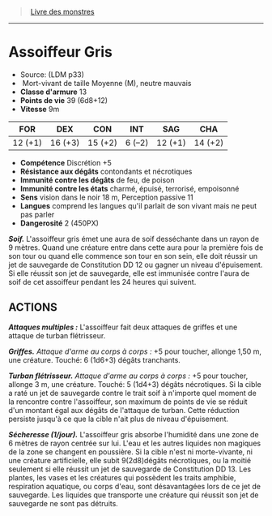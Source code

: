 ﻿> [Livre des monstres](tome_of_beasts.md)

---

# Assoiffeur Gris

- Source: (LDM p33)
-  Mort-vivant de taille Moyenne (M), neutre mauvais
- **Classe d'armure** 13
- **Points de vie** 39 (6d8+12)
- **Vitesse** 9m

|FOR|DEX|CON|INT|SAG|CHA|
|---|---|---|---|---|---|
|12 (+1)|16 (+3)|15 (+2)|6 (–2)|12 (+1)|14 (+2)|

- **Compétence** Discrétion +5
- **Résistance aux dégâts** contondants et nécrotiques
- **Immunité contre les dégâts** de feu, de poison
- **Immunité contre les états** charmé, épuisé, terrorisé, empoisonné
- **Sens** vision dans le noir 18 m, Perception passive 11
- **Langues** comprend les langues qu'il parlait de son vivant mais ne peut pas parler
- **Dangerosité** 2 (450PX)

**_Soif._** L'assoiffeur gris émet une aura de soif desséchante dans un rayon de 9 mètres. Quand une créature entre dans cette aura pour la première fois de son tour ou quand elle commence son tour en son sein, elle doit réussir un jet de sauvegarde de Constitution DD 12 ou gagner un niveau d'épuisement. Si elle réussit son jet de sauvegarde, elle est immunisée contre l'aura de soif de cet assoiffeur pendant les 24 heures qui suivent.

## ACTIONS

**_Attaques multiples :_** L'assoiffeur fait deux attaques de griffes et une attaque de turban flétrisseur.

**_Griffes._** _Attaque d'arme au corps à corps :_ +5 pour toucher, allonge 1,50 m, une créature. Touché: 6 (1d6+3) dégâts tranchants.

**_Turban flétrisseur._** _Attaque d'arme au corps à corps :_ +5 pour toucher, allonge 3 m, une créature. Touché: 5 (1d4+3) dégâts nécrotiques. Si la cible a raté un jet de sauvegarde contre le trait soif à n'importe quel moment de la rencontre contre l'assoiffeur, son maximum de points de vie se réduit d'un montant égal aux dégâts de l'attaque de turban. Cette réduction persiste jusqu'à ce que la cible n'ait plus de niveau d'épuisement.

**_Sécheresse (1/jour)._** L'assoiffeur gris absorbe l'humidité dans une zone de 6 mètres de rayon centrée sur lui. L'eau et les autres liquides non magiques de la zone se changent en poussière. Si la cible n'est ni morte-vivante, ni une créature artificielle, elle subit 9(2d8)dégâts nécrotiques, ou la moitié seulement si elle réussit un jet de sauvegarde de Constitution DD 13. Les plantes, les vases et les créatures qui possèdent les traits amphibie, respiration aquatique, ou corps d'eau, sont désavantagées lors de ce jet de sauvegarde. Les liquides que transporte une créature qui réussit son jet de sauvegarde ne sont pas détruits.

